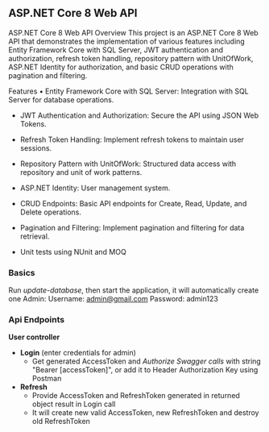 ## ASP.NET Core 8 Web API
ASP.NET Core 8 Web API Overview This project is an ASP.NET Core 8 Web API that demonstrates the implementation of various features including Entity Framework Core with SQL Server, JWT authentication and authorization, refresh token handling, repository pattern with UnitOfWork, ASP.NET Identity for authorization, and basic CRUD operations with pagination and filtering.

Features • Entity Framework Core with SQL Server: Integration with SQL Server for database operations.

- JWT Authentication and Authorization: Secure the API using JSON Web Tokens.

- Refresh Token Handling: Implement refresh tokens to maintain user sessions.

- Repository Pattern with UnitOfWork: Structured data access with repository and unit of work patterns.

- ASP.NET Identity: User management system.

- CRUD Endpoints: Basic API endpoints for Create, Read, Update, and Delete operations.

- Pagination and Filtering: Implement pagination and filtering for data retrieval.

- Unit tests using NUnit and MOQ


### Basics

Run *update-database*, then start the application, it will automatically create one Admin:
Username: admin@gmail.com
Password: admin123

### Api Endpoints

**User controller**
- **Login** (enter credentials for admin)
    - Get generated AccessToken and *Authorize Swagger calls* with string "Bearer [accessToken]", or add it to Header Authorization Key using Postman
- **Refresh**
    - Provide AccessToken and RefreshToken generated in returned object result in Login call
    - It will create new valid AccessToken, new RefreshToken and destroy old RefreshToken
